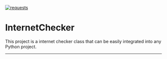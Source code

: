 [![requests](https://img.shields.io/pypi/v/requests?label=Requests)](https://pypi.org/project/requests/)

# InternetChecker

This project is a internet checker class that can be easily integrated into any Python project.

---
